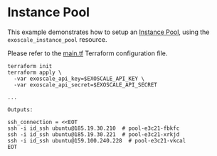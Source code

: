 # Instance Pool

This example demonstrates how to setup an
[Instance Pool](https://community.exoscale.com/product/compute/instances/how-to/instance-pools/),
using the `exoscale_instance_pool` resource.

Please refer to the [main.tf](./main.tf) Terraform configuration file.

```console
terraform init
terraform apply \
  -var exoscale_api_key=$EXOSCALE_API_KEY \
  -var exoscale_api_secret=$EXOSCALE_API_SECRET

...

Outputs:

ssh_connection = <<EOT
ssh -i id_ssh ubuntu@185.19.30.210  # pool-e3c21-fbkfc
ssh -i id_ssh ubuntu@185.19.30.221  # pool-e3c21-xrkjd
ssh -i id_ssh ubuntu@159.100.240.228  # pool-e3c21-vkcal
EOT
```
